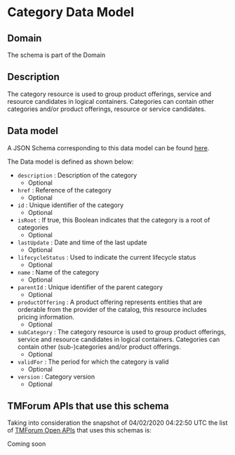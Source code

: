 # Category Data Model

## Domain

The  schema is part of the  Domain

## Description

The category resource is used to group product offerings, service and resource candidates in logical containers. Categories can contain other categories and/or product offerings, resource or service candidates.

## Data model

A JSON Schema corresponding to this data model can be found
[here](https://github.com/tmforum-rand/schemas/blob/candidates/Product/Category.schema.json).

The Data model is defined as shown below:
- `description` : Description of the category
  - Optional
- `href` : Reference of the category
  - Optional
- `id` : Unique identifier of the category
  - Optional
- `isRoot` : If true, this Boolean indicates that the category is a root of categories
  - Optional
- `lastUpdate` : Date and time of the last update
  - Optional
- `lifecycleStatus` : Used to indicate the current lifecycle status
  - Optional
- `name` : Name of the category
  - Optional
- `parentId` : Unique identifier of the parent category
  - Optional
- `productOffering` : A product offering represents entities that are orderable from the provider of the catalog, this resource includes pricing information.
  - Optional
- `subCategory` : The category resource is used to group product offerings, service and resource candidates in logical containers. Categories can contain other (sub-)categories and/or product offerings.
  - Optional
- `validFor` : The period for which the category is valid
  - Optional
- `version` : Category version
  - Optional




## TMForum APIs that use this schema

Taking into consideration the snapshot of 04/02/2020 04:22:50 UTC the list of [TMForum Open APIs](https://www.tmforum.org/open-apis/) that uses this schemas is:

Coming soon
